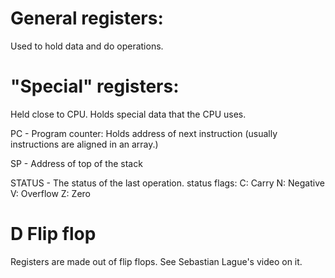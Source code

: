 

# General registers:
Used to hold data and do operations.


# "Special" registers:
Held close to CPU. Holds special data that the CPU uses.

PC - Program counter:
    Holds address of next instruction
    (usually instructions are aligned in an array.)

SP - Address of top of the stack

STATUS - The status of the last operation.
    status flags:
        C: Carry
        N: Negative
        V: Overflow
        Z: Zero





# D Flip flop

Registers are made out of flip flops.
See Sebastian Lague's video on it.



